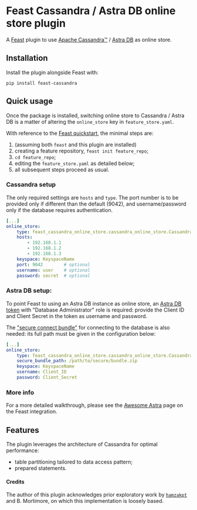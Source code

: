 # Feast Cassandra / Astra DB online store plugin

A [Feast](https://feast.dev/)
plugin to use
[Apache Cassandra™](https://cassandra.apache.org) / 
[Astra DB](https://astra.datastax.com/) as online store.

## Installation

Install the plugin alongside Feast with:

```
pip install feast-cassandra
```

## Quick usage

Once the package is installed, switching online store to Cassandra / Astra DB
is a matter of altering the `online_store` key in `feature_store.yaml`.

With reference to the [Feast quickstart](https://docs.feast.dev/getting-started/quickstart),
the minimal steps are:

1. (assuming both `feast` and this plugin are installed)
2. creating a feature repository, `feast init feature_repo`;
3. `cd feature_repo`;
4. editing the `feature_store.yaml` as detailed below;
5. all subsequent steps proceed as usual.

### Cassandra setup

The only required settings are `hosts` and `type`. The port number
is to be provided only if different than the default (9042),
and username/password only if the database requires authentication.

```yaml
[...]
online_store:
    type: feast_cassandra_online_store.cassandra_online_store.CassandraOnlineStore
    hosts:
        - 192.168.1.1
        - 192.168.1.2
        - 192.168.1.3
    keyspace: KeyspaceName
    port: 9042        # optional
    username: user    # optional
    password: secret  # optional
```

### Astra DB setup:

To point Feast to using an Astra DB instance as online store, an 
[Astra DB token](https://awesome-astra.github.io/docs/pages/astra/create-token/#c-procedure)
with "Database Administrator" role is required: provide the Client ID and
Client Secret in the token as username and password.

The 
["secure connect bundle"](https://awesome-astra.github.io/docs/pages/astra/download-scb/#c-procedure)
for connecting to the database is also needed:
its full path must be given in the configuration below:

```yaml
[...]
online_store:
    type: feast_cassandra_online_store.cassandra_online_store.CassandraOnlineStore
    secure_bundle_path: /path/to/secure/bundle.zip
    keyspace: KeyspaceName
    username: Client_ID
    password: Client_Secret
```

### More info

For a more detailed walkthrough, please see the
[Awesome Astra](https://awesome-astra.github.io/docs/pages/tools/integration/feast/)
page on the Feast integration.

## Features

The plugin leverages the architecture of Cassandra for optimal performance:

- table partitioning tailored to data access pattern;
- prepared statements.

#### Credits

The author of this plugin acknowledges prior exploratory work by
[`hamzakpt`](https://github.com/hamzakpt) and B. Mortimore,
on which this implementation is loosely based.
